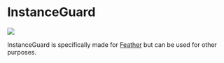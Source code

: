 ﻿# InstanceGuard
[![](https://jitpack.io/v/DuranDevelopment/instanceguard.svg)](https://jitpack.io/#DuranDevelopment/instanceguard)

InstanceGuard is specifically made for [Feather](https://github.com/DuranDevelopment/Feather) but can be used for other purposes.
